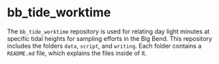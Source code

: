 # bb_tide_worktime
The `bb_tide_worktime` repository is used for relating day light minutes at specific tidal heights for sampling efforts in the Big Bend. This repository includes the folders `data`, `script`, and `writing`. Each folder contains a `README.md` file, which explains the files inside of it.
